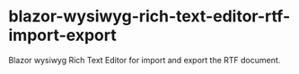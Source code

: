 # blazor-wysiwyg-rich-text-editor-rtf-import-export
Blazor wysiwyg Rich Text Editor for import and export the RTF document.
